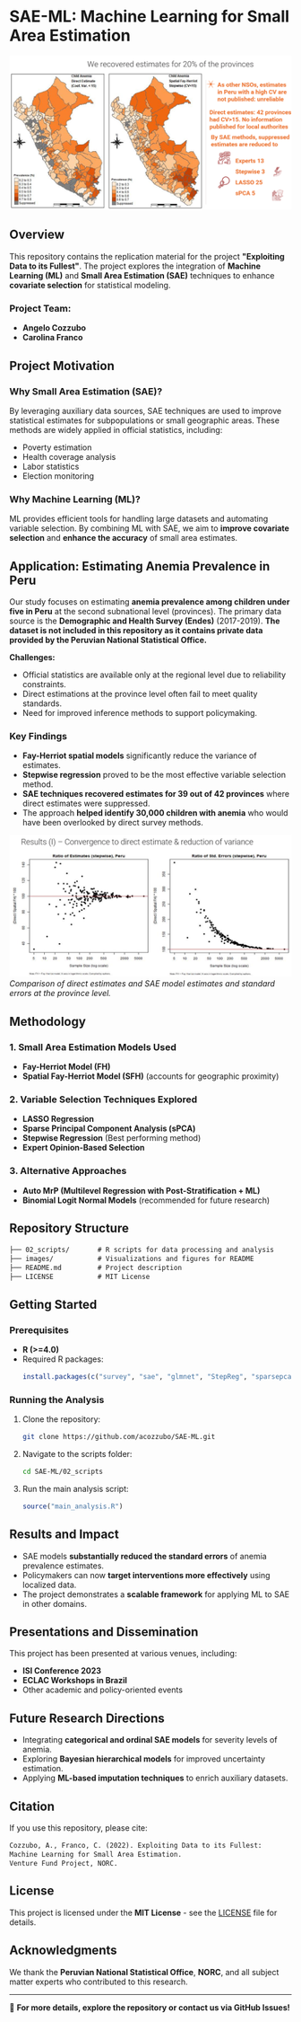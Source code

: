# SAE-ML: Machine Learning for Small Area Estimation

![SAE-ML Banner](images/sae_ml_banner.png)

## Overview
This repository contains the replication material for the project **"Exploiting Data to its Fullest"**. The project explores the integration of **Machine Learning (ML)** and **Small Area Estimation (SAE)** techniques to enhance **covariate selection** for statistical modeling.

### Project Team:
- **Angelo Cozzubo**
- **Carolina Franco**

## Project Motivation
### Why Small Area Estimation (SAE)?
By leveraging auxiliary data sources, SAE techniques are used to improve statistical estimates for subpopulations or small geographic areas. These methods are widely applied in official statistics, including:
- Poverty estimation
- Health coverage analysis
- Labor statistics
- Election monitoring

### Why Machine Learning (ML)?
ML provides efficient tools for handling large datasets and automating variable selection. By combining ML with SAE, we aim to **improve covariate selection** and **enhance the accuracy** of small area estimates.

## Application: Estimating Anemia Prevalence in Peru
Our study focuses on estimating **anemia prevalence among children under five in Peru** at the second subnational level (provinces). The primary data source is the **Demographic and Health Survey (Endes)** (2017-2019). **The dataset is not included in this repository as it contains private data provided by the Peruvian National Statistical Office.**

**Challenges:**
- Official statistics are available only at the regional level due to reliability constraints.
- Direct estimations at the province level often fail to meet quality standards.
- Need for improved inference methods to support policymaking.

### Key Findings
- **Fay-Herriot spatial models** significantly reduce the variance of estimates.
- **Stepwise regression** proved to be the most effective variable selection method.
- **SAE techniques recovered estimates for 39 out of 42 provinces** where direct estimates were suppressed.
- The approach **helped identify 30,000 children with anemia** who would have been overlooked by direct survey methods.

![SAE vs Direct Estimates](images/sae_vs_direct.png)
*Comparison of direct estimates and SAE model estimates and standard errors at the province level.*

## Methodology
### 1. Small Area Estimation Models Used
- **Fay-Herriot Model (FH)**
- **Spatial Fay-Herriot Model (SFH)** (accounts for geographic proximity)

### 2. Variable Selection Techniques Explored
- **LASSO Regression**
- **Sparse Principal Component Analysis (sPCA)**
- **Stepwise Regression** (Best performing method)
- **Expert Opinion-Based Selection**

### 3. Alternative Approaches
- **Auto MrP (Multilevel Regression with Post-Stratification + ML)**
- **Binomial Logit Normal Models** (recommended for future research)

## Repository Structure
```
├── 02_scripts/       # R scripts for data processing and analysis
├── images/           # Visualizations and figures for README
├── README.md         # Project description
├── LICENSE           # MIT License
```

## Getting Started
### Prerequisites
- **R (>=4.0)**
- Required R packages:
  ```r
  install.packages(c("survey", "sae", "glmnet", "StepReg", "sparsepca"))
  ```

### Running the Analysis
1. Clone the repository:
   ```bash
   git clone https://github.com/acozzubo/SAE-ML.git
   ```
2. Navigate to the scripts folder:
   ```bash
   cd SAE-ML/02_scripts
   ```
3. Run the main analysis script:
   ```r
   source("main_analysis.R")
   ```

## Results and Impact
- SAE models **substantially reduced the standard errors** of anemia prevalence estimates.
- Policymakers can now **target interventions more effectively** using localized data.
- The project demonstrates a **scalable framework** for applying ML to SAE in other domains.

## Presentations and Dissemination
This project has been presented at various venues, including:
- **ISI Conference 2023**
- **ECLAC Workshops in Brazil**
- Other academic and policy-oriented events

## Future Research Directions
- Integrating **categorical and ordinal SAE models** for severity levels of anemia.
- Exploring **Bayesian hierarchical models** for improved uncertainty estimation.
- Applying **ML-based imputation techniques** to enrich auxiliary datasets.

## Citation
If you use this repository, please cite:
```
Cozzubo, A., Franco, C. (2022). Exploiting Data to its Fullest: Machine Learning for Small Area Estimation.
Venture Fund Project, NORC.
```

## License
This project is licensed under the **MIT License** - see the [LICENSE](LICENSE) file for details.

## Acknowledgments
We thank the **Peruvian National Statistical Office**, **NORC**, and all subject matter experts who contributed to this research.

---

🚀 **For more details, explore the repository or contact us via GitHub Issues!**
